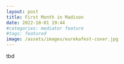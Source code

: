 ```yaml
---
layout: post
title: First Month in Madison
date: 2022-10-01 19:44
#categories: mediator feature
#tags: featured
image: /assets/images/eurekafest-cover.jpg
---
```


tbd
